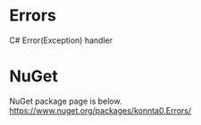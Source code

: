 # Errors
C# Error(Exception) handler

# NuGet
NuGet package page is below.
https://www.nuget.org/packages/konnta0.Errors/
